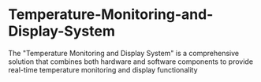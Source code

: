 # Temperature-Monitoring-and-Display-System
The "Temperature Monitoring and Display System" is a comprehensive solution that combines both hardware and software components to provide real-time temperature monitoring and display functionality
